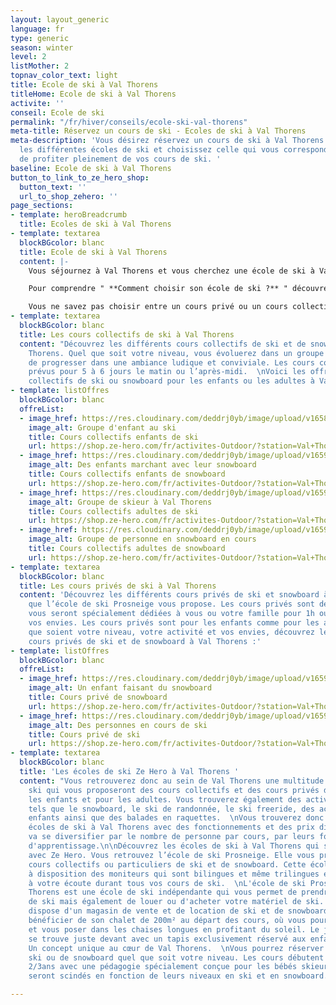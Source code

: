 ```yaml
---
layout: layout_generic
language: fr
type: generic
season: winter
level: 2
listMother: 2
topnav_color_text: light
title: Ecole de ski à Val Thorens
titleHome: Ecole de ski à Val Thorens
activite: ''
conseil: Ecole de ski
permalink: "/fr/hiver/conseils/ecole-ski-val-thorens"
meta-title: Réservez un cours de ski - Ecoles de ski à Val Thorens
meta-description: 'Vous désirez réservez un cours de ski à Val Thorens ? Découvrez
  les différentes écoles de ski et choisissez celle qui vous correspond le mieux afin
  de profiter pleinement de vos cours de ski. '
baseline: Ecole de ski à Val Thorens
button_to_link_to_ze_hero_shop:
  button_text: ''
  url_to_shop_zehero: ''
page_sections:
- template: heroBreadcrumb
  title: Ecoles de ski à Val Thorens
- template: textarea
  blockBGcolor: blanc
  title: Ecole de ski à Val Thorens
  content: |-
    Vous séjournez à Val Thorens et vous cherchez une école de ski à Val Thorens ? Si vous souhaitez apprendre, débuter, progresser et même vous perfectionner dans le ski ou le snowboard, il faudra alors réserver des cours de ski. Vous trouverez alors des écoles de ski au sein de la station de Val Thorens qui vous permettront de prendre des cours pour les enfants, pour les adolescents et pour les adultes.

    Pour comprendre " **Comment choisir son école de ski ?** " découvrez toutes les informations et nos conseils dans en [**cliquant ici**](/fr/hiver/conseils/choisir-ecole-de-ski) !

    Vous ne savez pas choisir entre un cours privé ou un cours collectif ? Nous vous expliquons toutes les différentes de ces cours dans notre [**page conseil**](/fr/hiver/conseils/cours-prive-cours-collectif).
- template: textarea
  blockBGcolor: blanc
  title: Les cours collectifs de ski à Val Thorens
  content: "Découvrez les différents cours collectifs de ski et de snowboard à Val
    Thorens. Quel que soit votre niveau, vous évoluerez dans un groupe homogène afin
    de progresser dans une ambiance ludique et conviviale. Les cours collectifs sont
    prévus pour 5 à 6 jours le matin ou l’après-midi.  \nVoici les offres de cours
    collectifs de ski ou snowboard pour les enfants ou les adultes à Val Thorens : "
- template: listOffres
  blockBGcolor: blanc
  offreList:
  - image_href: https://res.cloudinary.com/deddrj0yb/image/upload/v1658996206/website/winter/272330231_9636082283129823_3776211539232788480_n.jpg
    image_alt: Groupe d'enfant au ski
    title: Cours collectifs enfants de ski
    url: https://shop.ze-hero.com/fr/activites-Outdoor/?station=Val+Thorens&calessonstype=Cours+collectif&catypegenderlistsummer=Enfant&calessonsactivitytype=Ski&start-date=
  - image_href: https://res.cloudinary.com/deddrj0yb/image/upload/v1659357505/website/winter/269889239_9441375549267165_2049531082446778310_n.jpg
    image_alt: Des enfants marchant avec leur snowboard
    title: Cours collectifs enfants de snowboard
    url: https://shop.ze-hero.com/fr/activites-Outdoor/?station=Val+Thorens&calessonstype=Cours+collectif&catypegenderlistsummer=Enfant&calessonsactivitytype=Snowboard&start-date=
  - image_href: https://res.cloudinary.com/deddrj0yb/image/upload/v1659001434/website/winter/_S9C8408.jpg
    image_alt: Groupe de skieur à Val Thorens
    title: Cours collectifs adultes de ski
    url: https://shop.ze-hero.com/fr/activites-Outdoor/?station=Val+Thorens&calessonstype=Cours+collectif&catypegenderlistsummer=Adulte&calessonsactivitytype=Ski&start-date=
  - image_href: https://res.cloudinary.com/deddrj0yb/image/upload/v1659357508/website/winter/267408799_9365385923532795_5323596030971719906_n.jpg
    image_alt: Groupe de personne en snowboard en cours
    title: Cours collectifs adultes de snowboard
    url: https://shop.ze-hero.com/fr/activites-Outdoor/?station=Val+Thorens&calessonstype=Cours+collectif&catypegenderlistsummer=Adulte&calessonsactivitytype=Snowboard&start-date=
- template: textarea
  blockBGcolor: blanc
  title: Les cours privés de ski à Val Thorens
  content: 'Découvrez les différents cours privés de ski et snowboard à Val Thorens
    que l’école de ski Prosneige vous propose. Les cours privés sont des leçons qui
    vous seront spécialement dédiées à vous ou votre famille pour 1h ou plus selon
    vos envies. Les cours privés sont pour les enfants comme pour les adultes. Quels
    que soient votre niveau, votre activité et vos envies, découvrez les différents
    cours privés de ski et de snowboard à Val Thorens :'
- template: listOffres
  blockBGcolor: blanc
  offreList:
  - image_href: https://res.cloudinary.com/deddrj0yb/image/upload/v1659357495/website/winter/272167547_9618769364861115_989733963301003100_n.jpg
    image_alt: Un enfant faisant du snowboard
    title: Cours privé de snowboard
    url: https://shop.ze-hero.com/fr/activites-Outdoor/?station=Val+Thorens&calessonstype=Cours+priv%C3%A9&catypegenderlistsummer=all&calessonsactivitytype=Snowboard&start-date=
  - image_href: https://res.cloudinary.com/deddrj0yb/image/upload/v1659357500/website/winter/269352434_9400316563373064_1730308594766498722_n.jpg
    image_alt: Des personnes en cours de ski
    title: Cours privé de ski
    url: https://shop.ze-hero.com/fr/activites-Outdoor/?station=Val+Thorens&calessonstype=Cours+priv%C3%A9&catypegenderlistsummer=all&calessonsactivitytype=Ski&start-date=
- template: textarea
  blockBGcolor: blanc
  title: 'Les écoles de ski Ze Hero à Val Thorens '
  content: "Vous retrouverez donc au sein de Val Thorens une multitude d'écoles de
    ski qui vous proposeront des cours collectifs et des cours privés de ski pour
    les enfants et pour les adultes. Vous trouverez également des activités différentes
    tels que le snowboard, le ski de randonnée, le ski freeride, des activités pour
    enfants ainsi que des balades en raquettes.  \nVous trouverez donc de multiples
    écoles de ski à Val Thorens avec des fonctionnements et des prix différents. Chacune
    va se diversifier par le nombre de personne par cours, par leurs fonctionnements
    d'apprentissage.\n\nDécouvrez les écoles de ski à Val Thorens qui sont en partenariat
    avec Ze Hero. Vous retrouvez l’école de ski Prosneige. Elle vous proposera des
    cours collectifs ou particuliers de ski et de snowboard. Cette école de ski met
    à disposition des moniteurs qui sont bilingues et même trilingues et qui seront
    à votre écoute durant tous vos cours de ski.  \nL'école de ski Prosneige à Val
    Thorens est une école de ski indépendante qui vous permet de prendre des cours
    de ski mais également de louer ou d'acheter votre matériel de ski. En effet, Prosneige
    dispose d'un magasin de vente et de location de ski et de snowboard. Vous pourrez
    bénéficier de son chalet de 200m² au départ des cours, où vous pourrez vous restaurer
    et vous poser dans les chaises longues en profitant du soleil. Le jardin enfant
    se trouve juste devant avec un tapis exclusivement réservé aux enfants de Prosneige.
    Un concept unique au cœur de Val Thorens.  \nVous pourrez réserver des cours de
    ski ou de snowboard quel que soit votre niveau. Les cours débutent dès l'âge de
    2/3ans avec une pédagogie spécialement conçue pour les bébés skieurs. Les groupes
    seront scindés en fonction de leurs niveaux en ski et en snowboard."

---
```

